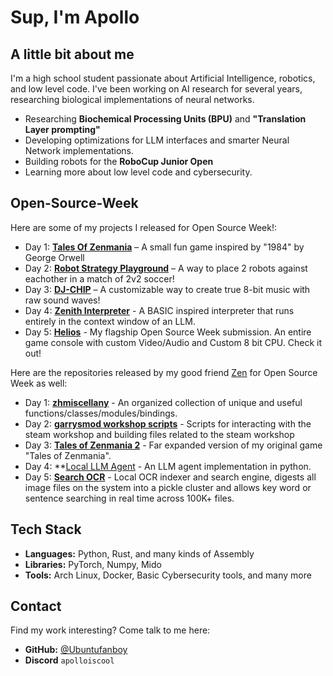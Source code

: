 # Sup, I'm Apollo

## A little bit about me  
I'm a high school student passionate about Artificial Intelligence, robotics, and low level code. I've been working on AI research for several years, researching biological implementations of neural networks.  

- Researching **Biochemical Processing Units (BPU)** and **"Translation Layer prompting"**  
- Developing optimizations for LLM interfaces and smarter Neural Network implementations. 
- Building robots for the **RoboCup Junior Open**  
- Learning more about low level code and cybersecurity.

## Open-Source-Week
Here are some of my projects I released for Open Source Week!:  

- Day 1: **[Tales Of Zenmania](https://github.com/Ubuntufanboy/tales-of-zenmania)** – A small fun game inspired by "1984" by George Orwell
- Day 2: **[Robot Strategy Playground](https://github.com/Ubuntufanboy/robot-simulation)** – A way to place 2 robots against eachother in a match of 2v2 soccer!
- Day 3: **[DJ-CHIP](https://github.com/Ubuntufanboy/DJ-CHIP)** – A customizable way to create true 8-bit music with raw sound waves!
- Day 4: **[Zenith Interpreter](https://github.com/Ubuntufanboy/Zenith)** - A BASIC inspired interpreter that runs entirely in the context window of an LLM.
- Day 5: **[Helios](https://github.com/Ubuntufanboy/Helios)** - My flagship Open Source Week submission. An entire game console with custom Video/Audio and Custom 8 bit CPU. Check it out!

Here are the repositories released by my good friend [Zen](https://github.com/zen-ham) for Open Source Week as well:

- Day 1: **[zhmiscellany](https://github.com/zen-ham/zhmiscellany)** - An organized collection of unique and useful functions/classes/modules/bindings.
- Day 2: **[garrysmod workshop scripts](https://github.com/zen-ham/garrysmod_workshop_scripts)** - Scripts for interacting with the steam workshop and building files related to the steam workshop
- Day 3: **[Tales of Zenmania 2](https://github.com/zen-ham/tales_of_zenmania_2)** - Far expanded version of my original game "Tales of Zenmania".
- Day 4: **[Local LLM Agent](https://github.com/zen-ham/local_llm_agent) - An LLM agent implementation in python.
- Day 5: **[Search OCR](https://github.com/zen-ham/Search-OCR)** - Local OCR indexer and search engine, digests all image files on the system into a pickle cluster and allows key word or sentence searching in real time across 100K+ files.

## Tech Stack  
- **Languages:** Python, Rust, and many kinds of Assembly
- **Libraries:** PyTorch, Numpy, Mido
- **Tools:** Arch Linux, Docker, Basic Cybersecurity tools, and many more

## Contact  
Find my work interesting? Come talk to me here:  

- **GitHub:** [@Ubuntufanboy](https://github.com/Ubuntufanboy)  
- **Discord** ``apolloiscool``


